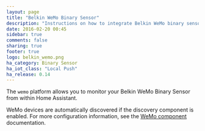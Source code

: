 ```yaml
---
layout: page
title: "Belkin WeMo Binary Sensor"
description: "Instructions on how to integrate Belkin WeMo binary sensors into Home Assistant."
date: 2016-02-20 00:45
sidebar: true
comments: false
sharing: true
footer: true
logo: belkin_wemo.png
ha_category: Binary Sensor
ha_iot_class: "Local Push"
ha_release: 0.14
---
```


The `wemo` platform allows you to monitor your Belkin WeMo Binary Sensor from within Home Assistant.

WeMo devices are automatically discovered if the discovery component is enabled. For more configuration information, see the [WeMo component](/components/wemo/) documentation.
